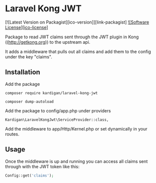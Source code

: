# Laravel Kong JWT

[![Latest Version on Packagist][ico-version]][link-packagist]
[![Software License][ico-license]](LICENSE.md)

Package to read JWT claims sent through the JWT
plugin in Kong ((http://getkong.org)) to the upstream api.

It adds a middleware that pulls out all claims and
add them to the config under the key "claims".

## Installation

Add the package

```
composer require kardigan/laravel-kong-jwt

composer dump-autoload
```

Add the package to config/app.php under providers
```
Kardigan\LaravelKongJwt\ServiceProvider::class,
```

Add the middleware to app/Http/Kernel.php or set dynamically in your routes.

## Usage

Once the middleware is up and running you can access
all claims sent through with the JWT token like this:

```php
Config::get('claims');
```
